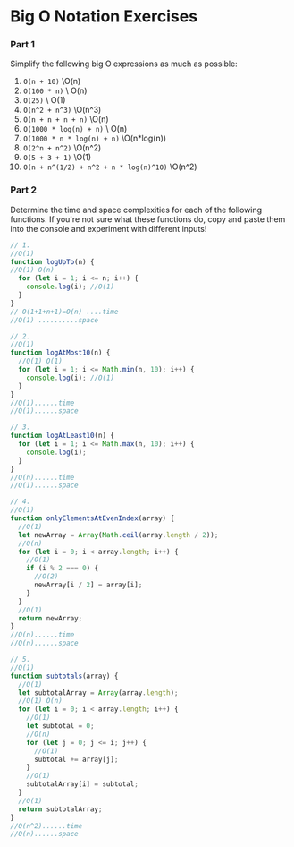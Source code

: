 # Big O Notation Exercises

### Part 1

Simplify the following big O expressions as much as possible:

1. `O(n + 10)`  \\O(n)
2. `O(100 * n)`   \\ O(n)
3. `O(25)`        \\ O(1)
4. `O(n^2 + n^3)`   \\O(n^3)
5. `O(n + n + n + n)`    \\O(n)
6. `O(1000 * log(n) + n)`  \\ O(n)
7. `O(1000 * n * log(n) + n)`  \\O(n*log(n))
8. `O(2^n + n^2)`           \\O(n^2)
9. `O(5 + 3 + 1)`            \\O(1)
10. `O(n + n^(1/2) + n^2 + n * log(n)^10)`   \\O(n^2)

### Part 2

Determine the time and space complexities for each of the following functions. If you're not sure what these functions do, copy and paste them into the console and experiment with different inputs!

```js
// 1.
//O(1)
function logUpTo(n) {
//O(1) O(n)
  for (let i = 1; i <= n; i++) {
    console.log(i); //O(1)
  }
}
// O(1+1+n+1)=O(n) ....time
//O(1) ..........space

// 2.
//O(1)
function logAtMost10(n) {
  //O(1) O(1)
  for (let i = 1; i <= Math.min(n, 10); i++) {
    console.log(i); //O(1)
  }
} 
//O(1)......time
//O(1)......space

// 3.
function logAtLeast10(n) {
  for (let i = 1; i <= Math.max(n, 10); i++) {
    console.log(i);
  }
}
//O(n)......time
//O(1)......space

// 4.
//O(1)
function onlyElementsAtEvenIndex(array) {
  //O(1) 
  let newArray = Array(Math.ceil(array.length / 2));
  //O(n)
  for (let i = 0; i < array.length; i++) {
    //O(1)
    if (i % 2 === 0) {
      //O(2)
      newArray[i / 2] = array[i];
    }
  }
  //O(1)
  return newArray;
}
//O(n)......time
//O(n)......space

// 5.
//O(1)
function subtotals(array) {
  //O(1)
  let subtotalArray = Array(array.length);
  //O(1) O(n)
  for (let i = 0; i < array.length; i++) {
    //O(1)
    let subtotal = 0;
    //O(n)
    for (let j = 0; j <= i; j++) {
      //O(1)
      subtotal += array[j];
    }
    //O(1)
    subtotalArray[i] = subtotal;
  }
  //O(1)
  return subtotalArray;
}
//O(n^2)......time
//O(n)......space
```
